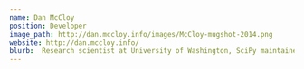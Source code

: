 ```yaml
---
name: Dan McCloy
position: Developer
image_path: http://dan.mccloy.info/images/McCloy-mugshot-2014.png
website: http://dan.mccloy.info/
blurb:  Research scientist at University of Washington, SciPy maintainer, and working on M/EEG and pupillometry data processing.
---
```

